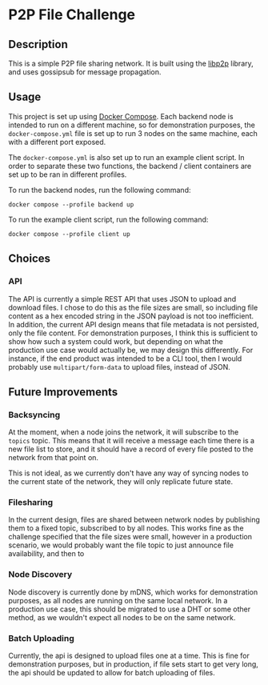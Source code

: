 # P2P File Challenge

## Description

This is a simple P2P file sharing network. It is built using the [libp2p](https://libp2p.io/) library, and uses
gossipsub for message propagation.

## Usage
This project is set up using [Docker Compose](https://docs.docker.com/compose/). Each backend node is intended to 
run on a different machine, so for demonstration purposes, the `docker-compose.yml` file is set up to run 3 nodes
on the same machine, each with a different port exposed.

The `docker-compose.yml` is also set up to run an example client script. In order to separate these two functions, 
the backend / client containers are set up to be ran in different profiles.

To run the backend nodes, run the following command:
```shell
docker compose --profile backend up
```

To run the example client script, run the following command:
```shell
docker compose --profile client up
```

## Choices
### API
The API is currently a simple REST API that uses JSON to upload and download files. I chose to do this as the file 
sizes are small, so including file content as a hex encoded string in the JSON payload is not too inefficient. In 
addition, the current API design means that file metadata is not persisted, only the file content. For demonstration 
purposes, I think this is sufficient to show how such a system could work, but depending on what the production use 
case would actually be, we may design this differently. For instance, if the end product was intended to be a CLI 
tool, then I would probably use `multipart/form-data` to upload files, instead of JSON.

## Future Improvements
### Backsyncing
At the moment, when a node joins the network, it will subscribe to the `topics` topic. This means that it will 
receive a message each time there is a new file list to store, and it should have a record of every file posted to 
the network from that point on.

This is not ideal, as we currently don't have any way of syncing nodes to the current state of the network, they 
will only replicate future state. 

### Filesharing
In the current design, files are shared between network nodes by publishing them to a fixed topic, subscribed to by 
all nodes. This works fine as the challenge specified that the file sizes were small, however in a production 
scenario, we would probably want the file topic to just announce file availability, and then to 

### Node Discovery
Node discovery is currently done by mDNS, which works for demonstration purposes, as all nodes are running on the
same local network. In a production use case, this should be migrated to use a DHT or some other method, as we 
wouldn't expect all nodes to be on the same network.

### Batch Uploading
Currently, the api is designed to upload files one at a time. This is fine for demonstration purposes, but in 
production, if file sets start to get very long, the api should be updated to allow for batch uploading of files.